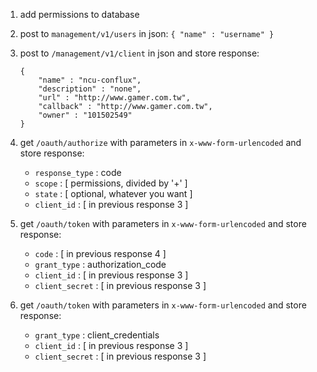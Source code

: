 1. add permissions to database 

2. post to `management/v1/users` in json: `{ "name" : "username" }`

3. post to `/management/v1/client` in json and store response:

    ```
    {
        "name" : "ncu-conflux",
        "description" : "none",
        "url" : "http://www.gamer.com.tw",
        "callback" : "http://www.gamer.com.tw",
        "owner" : "101502549"
    }
    ```

4. get `/oauth/authorize` with parameters in `x-www-form-urlencoded` and store response:

    - `response_type` : code
    - `scope` : [ permissions, divided by '+' ]
    - `state` : [ optional, whatever you want ]
    - `client_id` : [ in previous response 3 ]

5. get `/oauth/token` with parameters in `x-www-form-urlencoded` and store response:
    
    - `code` : [ in previous response 4 ]
    - `grant_type` : authorization_code
    - `client_id` : [ in previous response 3 ]
    - `client_secret` : [ in previous response 3 ]
    
6. get `/oauth/token` with parameters in `x-www-form-urlencoded` and store response:

    - `grant_type` : client_credentials
    - `client_id` : [ in previous response 3 ]
    - `client_secret` : [ in previous response 3 ]